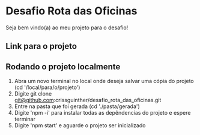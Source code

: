 # Desafio Rota das Oficinas

Seja bem vindo(a) ao meu projeto para o desafio!

## Link para o projeto



## Rodando o projeto localmente

1. Abra um novo terminal no local onde deseja salvar uma cópia do projeto (cd '/local/para/o/projeto')
2. Digite git clone git@github.com:crissguinther/desafio_rota_das_oficinas.git
3. Entre na pasta que foi gerada (cd './pasta/gerada')
4. Digite 'npm -i' para instalar todas as depêndencias do projeto e espere terminar
5. Digite 'npm start' e aguarde o projeto ser inicializado
